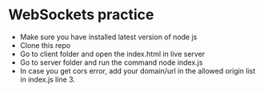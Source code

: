 # WebSockets practice
- Make sure you have installed latest version of node js
- Clone this repo
- Go to client folder and open the index.html in live server
- Go to server folder and run the command node index.js
- In case you get cors error, add your domain/url in the allowed origin list in index.js line 3.